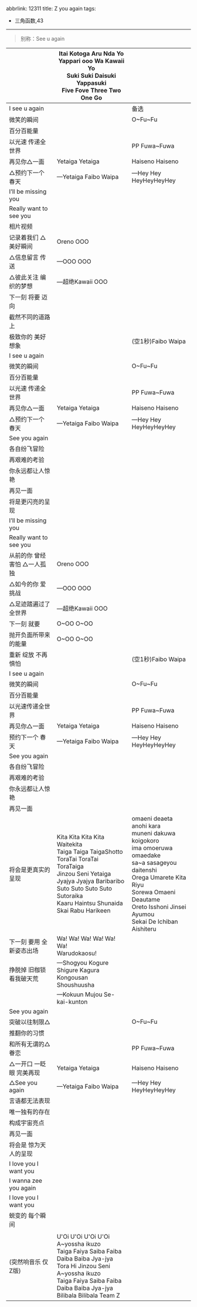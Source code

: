 abbrlink: 12311
title: Z you again
tags:
  - 三角函数,43
---
> 别称：See u again

|      |Itai Kotoga Aru Nda Yo<br>Yappari ooo Wa Kawaii Yo<br>Suki Suki Daisuki Yappasuki<br>Five Fove Three Two One Go|      |
|--|--|--|
|I see u again|      |备选|
|微笑的瞬间|      |O~Fu~Fu|
|百分百能量|      |      |
|以光速 传递全世界|      |PP Fuwa~Fuwa|
|再见你△一面|Yetaiga Yetaiga|Haiseno Haiseno|
|△预约下一个 春天|—Yetaiga Faibo Waipa|—Hey Hey HeyHeyHeyHey|
|I’ll be missing you|      |      |
|Really want to see you|      |      |
|相片视频|      |      |
|记录着我们 △美好瞬间|Oreno OOO|      |
|△信息留言 传送|—OOO OOO|      |
|△彼此关注 编织的梦想|—超绝Kawaii OOO|      |
|下一刻 将要 迈向|      |      |
|截然不同的道路上|      |      |
|极致你的 美好想象|      |(空1秒)Faibo Waipa|
|I see u again|      |      |
|微笑的瞬间|      |O~Fu~Fu|
|百分百能量|      |      |
|以光速 传递全世界|      |PP Fuwa~Fuwa|
|再见你△一面|Yetaiga Yetaiga|Haiseno Haiseno|
|△预约下一个 春天|—Yetaiga Faibo Waipa|—Hey Hey HeyHeyHeyHey|
|See you again|      |      |
|各自纷飞冒险|      |      |
|再艰难的考验|      |      |
|你永远都让人惊艳|      |      |
|再见一面|      |      |
|将是更闪亮的呈现|      |      |
|I’ll be missing you|      |      |
|Really want to see you|      |      |
|从前的你 曾经害怕 △一人孤独|Oreno OOO|      |
|△如今的你 爱挑战|—OOO OOO|      |
|△足迹踏遍过了全世界|—超绝Kawaii OOO|      |
|下一刻 就要|O~OO O~OO|      |
|抛开负面所带来的能量|O~OO O~OO|      |
|重新 绽放 不再惧怕|      |(空1秒)Faibo Waipa|
|I see u again|      |      |
|微笑的瞬间|      |O~Fu~Fu|
|百分百能量|      |      |
|以光速传递全世界|      |PP Fuwa~Fuwa|
|再见你△一面|Yetaiga Yetaiga|Haiseno Haiseno|
|预约下一个 春天|—Yetaiga Faibo Waipa|—Hey Hey HeyHeyHeyHey|
|See you again|      |      |
|各自纷飞冒险|      |      |
|再艰难的考验|      |      |
|你永远都让人惊艳|      |      |
|再见一面|      |      |
|将会是更真实的呈现|Kita Kita Kita Kita Waitekita<br>Taiga Taiga TaigaShotto<br>ToraTai ToraTai ToraTaiga<br>Jinzou Seni Yetaiga<br>Jyajya Jyajya Baribaribo<br>Suto Suto Suto Suto Sutoraika<br>Kaaru Haintsu Shunaida<br>Skai Rabu Harikeen|omaeni deaeta anohi kara<br>muneni dakuwa koigokoro<br>ima omoeruwa omaedake<br>sa~a sasageyou daitenshi<br>Orega Umarete Kita Riyu<br>Sorewa Omaeni Deautame<br>Oreto Isshoni Jinsei Ayumou<br>Sekai De Ichiban Aishiteru|
|下一刻 要用 全新姿态出场|Wa! Wa! Wa! Wa! Wa! Wa! <br>Warudokaosu!|      |
|挣脱掉 旧枷锁 看我破天荒|—Shogyou Kogure Shigure Kagura<br>Kongousan Shoushuusha <br>|      |
|      |—Kokuun Mujou Se-kai-kunton|      |
|See you again|      |      |
|突破以往制限△|      |O~Fu~Fu|
|推翻你的习惯|      |      |
|和所有无谓的△眷恋|      |PP Fuwa~Fuwa|
|△一开口 一眨眼 完美再现|Yetaiga Yetaiga|Haiseno Haiseno|
|△See you again|—Yetaiga Faibo Waipa|—Hey Hey HeyHeyHeyHey|
|言语都无法表现|      |      |
|唯一独有的存在|      |      |
|构成宇宙亮点|      |      |
|再见一面|      |      |
|将会是 惊为天人的呈现|      |      |
|I love you I want you|      |      |
|I wanna zee you again|      |      |
|I love you I want you|      |      |
|蜕变的 每个瞬间|      |      |
|      |      |      |
|(突然响音乐 仅Z版)|U'Oi U'Oi U'Oi U'Oi<br>A~yossha ikuzo<br>Taiga Faiya Saiba Faiba Daiba  Baiba Jya-jya<br>Tora Hi Jinzou Seni<br>A~yossha ikuzo<br>Taiga Faiya Saiba Faiba Daiba  Baiba Jya-jya<br>Bilibala Bilibala Team Z|      |